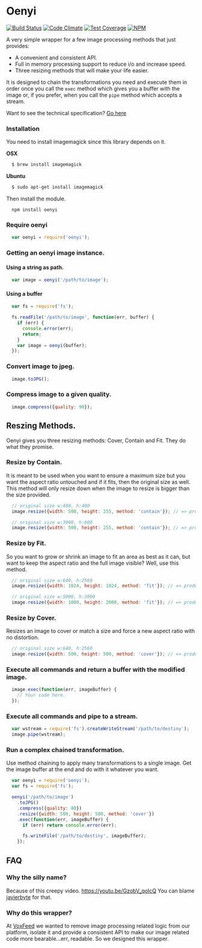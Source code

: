 # Oenyi

[![Build Status](https://travis-ci.org/codingpains/oenyi.svg?branch=master)](https://travis-ci.org/codingpains/oenyi)
[![Code Climate](https://codeclimate.com/github/codingpains/oenyi/badges/gpa.svg)](https://codeclimate.com/github/codingpains/oenyi)
[![Test Coverage](https://codeclimate.com/github/codingpains/oenyi/badges/coverage.svg)](https://codeclimate.com/github/codingpains/oenyi/coverage)
[![NPM](https://nodei.co/npm/oenyi.png?mini=true)](https://npmjs.org/package/oenyi)

A very simple wrapper for a few image processing methods that just provides:
 * A convenient and consistent API.
 * Full in memory processing support to reduce i/o and increase speed.
 * Three resizing methods that will make your life easier.

It is designed to chain the transformations you need and execute them in order once you call the `exec` method which gives you a buffer with the image or, if you prefer, when you call the `pipe` method which accepts a stream.

Want to see the technical specification? [Go here](https://github.com/codingpains/oenyi/wiki/Oenyi%20Technical%20Spec)

### Installation

You need to install imagemagick since this library depends on it.

**OSX**
```bash
  $ brew install imagemagick
```

**Ubuntu**
```bash
  $ sudo apt-get install imagemagick
```

Then install the module.
```
  npm install oenyi
```
### Require oenyi

```js
  var oenyi = require('oenyi');
```
### Getting an oenyi image instance.

#### Using a string as path.
```js
  var image = oenyi('/path/to/image');
```

#### Using a buffer
```js
  var fs = require('fs');

  fs.readFile('/path/to/image', function(err, buffer) {
    if (err) {
      console.error(err);
      return;
    }
    var image = oenyi(buffer);
  });
```

### Convert image to jpeg.

```js
  image.toJPG();
```

### Compress image to a given quality.

```js
  image.compress({quality: 90});
```

## Reszing Methods.

Oenyi gives you three resizing methods: Cover, Contain and Fit. They do what they promise.

### Resize by Contain.

It is meant to be used when you want to ensure a maximum size but you want the aspect ratio untouched and if it fits, then the original size as well.
This method will only resize down when the image to resize is bigger than the size provided.

```js
  // original size w:400, h:400
  image.resize({width: 500, height: 255, method: 'contain'}); // => produces size w:255, h:225

  // original size w:3000, h:600
  image.resize({width: 500, height: 255, method: 'contain'}); // => produces size w:500, h:100
```

### Resize by Fit.

So you want to grow or shrink an image to fit an area as best as it can, but want to keep the aspect ratio and the full image visible? Well, use this method.

```js
  // original size w:640, h:2560
  image.resize({width: 1024, height: 1024, method: 'fit'}); // => produces size w:256, h:1024

  // original size w:5000, h:3000
  image.resize({width: 1000, height: 2000, method: 'fit'}); // => produces size w:1000, h:600
```

### Resize by Cover.

Resizes an image to cover or match a size and force a new aspect ratio with no distortion.

```js
  // original size w:640, h:2560
  image.resize({width: 500, height: 500, method: 'cover'}); // => produces size w:500, h:500
```

### Execute all commands and return a buffer with the modified image.

```js
  image.exec(function(err, imageBuffer) {
    // Your code here.
  });
```

### Execute all commands and pipe to a stream.

```js
  var wstream = require('fs').createWriteStream('/path/to/destiny');
  image.pipe(wstream);
```

### Run a complex chained transformation.

Use method chaining to apply many transformations to a single image. Get the image buffer at the end and do with it whatever you want.

```js
  var oenyi = require('oenyi');
  var fs = require('fs');

  oenyi('/path/to/image')
    .toJPG()
    .compress({quality: 80})
    .resize({width: 500, height: 500, method: 'cover'})
    .exec(function(err, imageBuffer) {
      if (err) return console.error(err);

      fs.writeFile('/path/to/destiny', imageBuffer);
    });
```

## FAQ

### Why the silly name?
Because of this creepy video. https://youtu.be/GzobV_qoIcQ
You can blame [javierbyte](http://github.com/javierbyte) for that.

### Why do this wrapper?
At [VoxFeed](http://voxfeed.com) we wanted to remove image processing related logic from our platform, isolate it and
provide a consistent API to make our image related code more bearable...err, readable. So we designed this wrapper.
